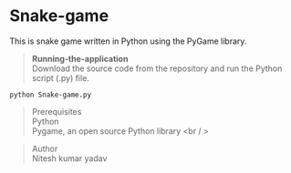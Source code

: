 # Snake-game
This is snake game written in Python using the PyGame library.

>**Running-the-application <br />**
Download the source code from the repository and run the Python script (.py) file.

```
python Snake-game.py
```


>Prerequisites <br/>
Python <br />
Pygame, an open source Python library  <br / >

>Author  <br />
Nitesh kumar yadav
